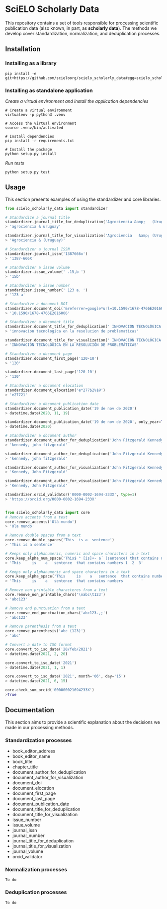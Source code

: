 # SciELO Scholarly Data
This repository contains a set of tools responsible for processing scientific publication data (also known, in part, as **scholarly data**). The methods we develop cover standardization, normalization, and deduplication processes.

## Installation

### Installing as a library
```shell
pip install -e git+https://github.com/scieloorg/scielo_scholarly_data#egg=scielo_scholarly_data
```

### Installing as standalone application

_Create a virtual environment and install the application dependencies_
```shell
# Create a virtual environment
virtualenv -p python3 .venv

# Access the virtual environment
source .venv/bin/activated

# Install dependencies
pip install -r requirements.txt

# Install the package
python setup.py install
```

_Run tests_
```
python setup.py test
```


## Usage
This section presents examples of using the standardizer and core libraries.
```python
from scielo_scholarly_data import standardizer

# Standardize a journal title
standardizer.journal_title_for_deduplication('Agrociencia &amp;   (Uruguay)')
> 'agrociencia & uruguay'

standardizer.journal_title_for_visualization('Agrociencia   &amp; (Uruguay)')
> 'Agrociencia & (Uruguay)'

# Standardizer a journal ISSN
standardizer.journal_issn('1387666x')
> '1387-666X'

# Standardizer a issue volume
standardizer.issue_volume(' .15,b ')
> '15b'

# Standardizer a issue number
standardizer.issue_number(' 123 a. ')
> '123 a'

# Standardize a document DOI
standardizer.document_doi('&referrer=google*url=10.1590/1678-4766E2016006')
> '10.1590/1678-4766E2016006'

# Standardizer a document title
standardizer.document_title_for_deduplication(' INNOVACIÓN TECNOLÓGICA EN LA RESOLUCIÓN DE PROBLEMÁTICAS ')
> 'innovacion tecnologica en la resolucion de problematicas'

standardizer.document_title_for_visualization(' INNOVACIÓN TECNOLÓGICA EN LA RESOLUCIÓN DE PROBLEMÁTICAS ')
> 'INNOVACIÓN TECNOLÓGICA EN LA RESOLUCIÓN DE PROBLEMÁTICAS'

# Standardizer a document page
standardizer.document_first_page('120-10')
> '120'

standardizer.document_last_page('120-10')
> '130'

# Standardizer a document elocation
standardizer.document_elocation('e*277$2%1@')
> 'e27721'

# Standardizer a document publication date
standardizer.document_publication_date('19 de nov de 2020')
> datetime.date(2020, 11, 19)

standardizer.document_publication_date('19 de nov de 2020', only_year=True)
> datetime.date(2020)

# Standardizer a document author
standardizer.document_author_for_deduplication('John Fitzgerald Kennedy')
> 'kennedy, john fitzgerald'

standardizer.document_author_for_deduplication('John Fitzgerald Kennedy', surname_first=True)
> 'kennedy, john fitzgerald'

standardizer.document_author_for_visualization('John Fitzgerald Kennedy')
> 'Kennedy, John Fitzgerald'

standardizer.document_author_for_visualization('John Fitzgerald Kennedy', surname_first=True)
> 'Kennedy, John Fitzgerald'

standardizer.orcid_validator('0000-0002-1694-233X', type=1)
> 'https://orcid.org/0000-0002-1694-233X'


from scielo_scholarly_data import core
# Remove accents from a text
core.remove_accents('Olá mundo')
> 'Ola mundo'

# Remove double spaces from a text
core.remove_double_spaces('This  is a  sentence')
> 'This is a sentence'

# Keeps only alphanumeric, numeric and space characters in a text
core.keep_alpha_num_space('This$ ° [is]+- a´ (sentence) that contains numbers 1, 2, 3')
> 'This     is    a   sentence  that contains numbers 1  2  3'

# Keeps only alphanumeric and space characters in a text
core.keep_alpha_space('This     is    a   sentence  that contains numbers 1  2  3')
> 'This     is    a   sentence  that contains numbers        '

# Remove non printable characteres from a text
core.remove_non_printable_chars('\nabc\t123')
> 'abc123'

# Remove end punctuation from a text
core.remove_end_punctuation_chars('abc123.,;')
> 'abc123'

# Remove parenthesis from a text
core.remove_parenthesis('abc (123)')
> 'abc'

# Convert a date to ISO format
core.convert_to_iso_date('20/feb/2021')
> datetime.date(2021, 2, 20)

core.convert_to_iso_date('2021')
> datetime.date(2021, 1, 1)

core.convert_to_iso_date('2021', month='06', day='15')
> datetime.date(2021, 6, 15)

core.check_sum_orcid('000000021694233X')
>True

```

## Documentation
This section aims to provide a scientific explanation about the decisions we made in our processing methods.

### Standardization processes
- book_editor_address
- book_editor_name
- book_title
- chapter_title
- document_author_for_deduplication
- document_author_for_visualization
- document_doi
- document_elocation
- document_first_page
- document_last_page
- document_publication_date
- document_title_for_deduplication
- document_title_for_visualization
- issue_number
- issue_volume
- journal_issn
- journal_number
- journal_title_for_deduplication
- journal_title_for_visualization
- journal_volume
- orcid_validator


### Normalization processes
`To do`

### Deduplication processes
`To do`
